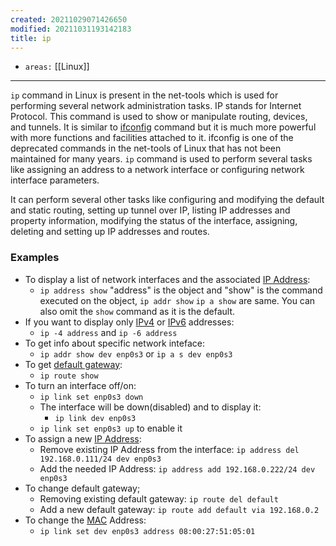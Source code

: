 ```yaml
---
created: 20211029071426650
modified: 20211031193142183
title: ip
---
```


- `areas:` [[Linux]]

---

`ip` command in Linux is present in the net-tools which is used for performing several network administration tasks. IP stands for Internet Protocol. This command is used to show or manipulate routing, devices, and tunnels. It is similar to [ifconfig](#ifconfig) command but it is much more powerful with more functions and facilities attached to it. ifconfig is one of the deprecated commands in the net-tools of Linux that has not been maintained for many years. `ip` command is used to perform several tasks like assigning an address to a network interface or configuring network interface parameters.

It can perform several other tasks like configuring and modifying the default and static routing, setting up tunnel over IP, listing IP addresses and property information, modifying the status of the interface, assigning, deleting and setting up IP addresses and routes.

### Examples

- To display a list of network interfaces and the associated [IP Address](#IP%20Address):
  - `ip address show` "address" is the object and "show" is the command executed on the object, `ip addr show` `ip a show` are same. You can also omit the `show` command as it is the default.
- If you want to display only [IPv4](#IPv4) or [IPv6](#IPv6) addresses:
  - `ip -4 address` and `ip -6 address`
- To get info about specific network inteface:
  - `ip addr show dev enp0s3` or `ip a s dev enp0s3`
- To get [default gateway](#default%20gateway):
  - `ip route show`
- To turn an interface off/on:
  - `ip link set enp0s3 down`
  - The interface will be down(disabled) and to display it:
    - `ip link dev enp0s3`
  - `ip link set enp0s3 up` to enable it
- To assign a new [IP Address](#IP%20Address):
  - Remove existing IP Address from the interface: `ip address del 192.168.0.111/24 dev enp0s3`
  - Add the needed IP Address: `ip address add 192.168.0.222/24 dev enp0s3`
- To change default gateway;
  - Removing existing default gateway: `ip route del default`
  - Add a new default gateway: `ip route add default via 192.168.0.2`
- To change the [MAC](#MAC) Address:
  - `ip link set dev enp0s3 address 08:00:27:51:05:01`
